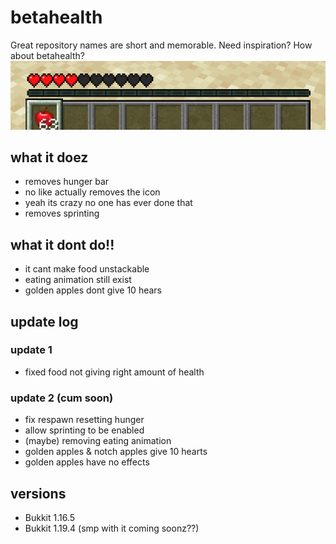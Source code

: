 # betahealth
Great repository names are short and memorable. Need inspiration? How about betahealth?<br>
![](hotbar.PNG)

## what it doez
* removes hunger bar
* no like actually removes the icon
* yeah its crazy no one has ever done that
* removes sprinting
## what it dont do!!
* it cant make food unstackable
* eating animation still exist
* golden apples dont give 10 hears
## update log
### update 1
* fixed food not giving right amount of health
### update 2 (cum soon)
* fix respawn resetting hunger
* allow sprinting to be enabled
* (maybe) removing eating animation
* golden apples & notch apples give 10 hearts
* golden apples have no effects
## versions
* Bukkit 1.16.5
* Bukkit 1.19.4 (smp with it coming soonz??)
